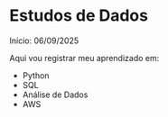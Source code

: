 # Estudos de Dados

Início: 06/09/2025

Aqui vou registrar meu aprendizado em:
- Python
- SQL
- Análise de Dados
- AWS
